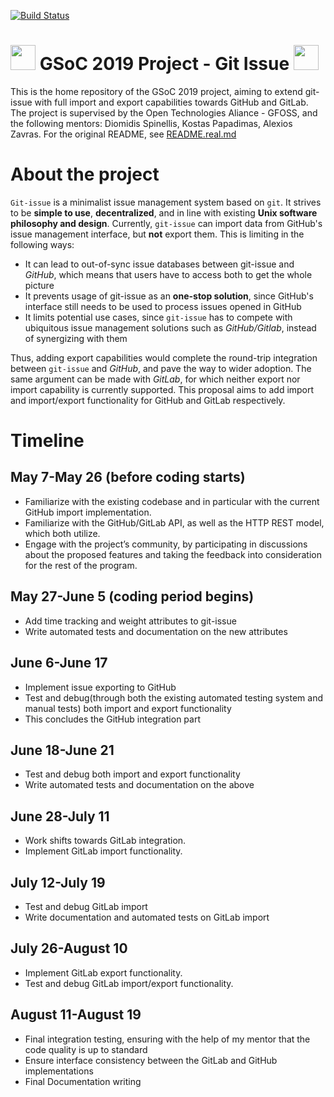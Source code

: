 [![Build Status](https://travis-ci.org/eellak/gsoc2019-git-issue.svg?branch=new_attributes)](https://travis-ci.org/eellak/gsoc2019-git-issue)
#  <img src="https://developers.google.com/open-source/gsoc/resources/downloads/GSoC-icon-192.png" width="40"> GSoC 2019 Project - Git Issue <img src="https://developers.google.com/open-source/gsoc/resources/downloads/GSoC-icon-192.png" width="40">
This is the home repository of the GSoC 2019 project, aiming to extend git-issue with full import and export capabilities towards GitHub and GitLab. The project is supervised by the Open Technologies Aliance - GFOSS, and the following mentors: Diomidis Spinellis, Kostas Papadimas, Alexios Zavras. For the original README, see [README.real.md](https://github.com/eellak/gsoc2019-git-issue/blob/gsoc-2019/README.real.md)

# About the project
`Git-issue` is a minimalist issue management system based on `git`. It strives to be **simple to use**, **decentralized**, and in line with existing **Unix software philosophy and design**.
Currently, `git-issue` can import data from GitHub's issue management interface, but **not** export them. This is limiting in the following ways:
+  It can lead to out-of-sync issue databases between git-issue and *GitHub*, which means that users have to access both to get the whole picture
+ It prevents usage of git-issue as an **one-stop solution**, since GitHub's interface still needs to be used to process issues opened in GitHub
+ It limits potential use cases, since `git-issue` has to compete with ubiquitous issue management solutions such as *GitHub/Gitlab*, instead of synergizing with them

Thus, adding export capabilities would complete the round-trip integration between `git-issue` and *GitHub*, and pave the way to wider adoption. The same argument can be made with *GitLab*, for which neither export nor import capability is currently supported. This proposal aims to add import and import/export functionality for GitHub and GitLab respectively.

# Timeline
## May 7-May 26 (before coding starts)
- Familiarize with the existing codebase and in particular with the current GitHub import
implementation.
- Familiarize with the GitHub/GitLab API, as well as the HTTP REST model, which both utilize.
- Engage with the project’s community, by participating in discussions about the
proposed features and taking the feedback into consideration for the rest of the
program.
## May 27-June 5 (coding period begins)
- Add time tracking and weight attributes to git-issue
- Write automated tests and documentation on the new attributes
## June 6-June 17
- Implement issue exporting to GitHub
- Test and debug(through both the existing automated testing system and manual tests) both import and export functionality
- This concludes the GitHub integration part
## June 18-June 21
- Test and debug both import and export functionality
- Write automated tests and documentation on the above
## June 28-July 11
- Work shifts towards GitLab integration.
- Implement GitLab import functionality.
## July 12-July 19
- Test and debug GitLab import
- Write documentation and automated tests on GitLab import
## July 26-August 10
- Implement GitLab export functionality.
- Test and debug GitLab import/export functionality.
## August 11-August 19
- Final integration testing, ensuring with the help of my mentor that the code quality is up to standard
- Ensure interface consistency between the GitLab and GitHub implementations
- Final Documentation writing

